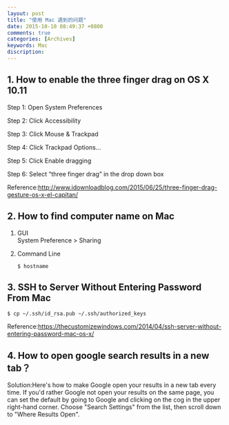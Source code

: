 ```yaml
---
layout: post
title: "使用 Mac 遇到的问题"
date: 2015-10-10 08:49:37 +0800
comments: true
categories: [Archives]
keywords: Mac
discription: 
---
```


## 1. How to enable the three finger drag on OS X 10.11
Step 1: Open System Preferences

Step 2: Click Accessibility

Step 3: Click Mouse & Trackpad

Step 4: Click Trackpad Options…

Step 5: Click Enable dragging

Step 6: Select “three finger drag” in the drop down box

Reference:http://www.idownloadblog.com/2015/06/25/three-finger-drag-gesture-os-x-el-capitan/
<!-- more -->

## 2. How to find computer name on Mac
1. GUI  
 System Preference > Sharing
 
2. Command Line
	
	```
	$ hostname
	```
	
## 3. SSH to Server Without Entering Password From Mac 

```
$ cp ~/.ssh/id_rsa.pub ~/.ssh/authorized_keys
```

Reference:https://thecustomizewindows.com/2014/04/ssh-server-without-entering-password-mac-os-x/

## 4. How to open google search results in a new tab？

Solution:Here's how to make Google open your results in a new tab every time. If you'd rather Google not open your results on the same page, you can set the default by going to Google and clicking on the cog in the upper right-hand corner. Choose "Search Settings" from the list, then scroll down to "Where Results Open".


